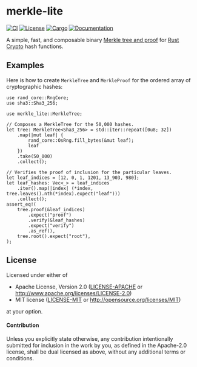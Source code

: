 # merkle-lite

[![CI](https://github.com/keithnoguchi/merkle-lite/actions/workflows/ci.yml/badge.svg)](
https://github.com/keithnoguchi/merkle-lite/actions)
[![License](https://img.shields.io/badge/license-Apache--2.0_OR_MIT-blue.svg)](
https://github.com/keithnoguchi/merkle-lite)
[![Cargo](https://img.shields.io/crates/v/merkle-lite.svg)](
https://crates.io/crates/merkle-lite)
[![Documentation](https://docs.rs/merkle-lite/badge.svg)](
https://docs.rs/merkle-lite)

A simple, fast, and composable binary [Merkle tree and proof]
for [Rust Crypto] hash functions.

## Examples

Here is how to create `MerkleTree` and `MerkleProof`
for the ordered array of cryptographic hashes:
```
use rand_core::RngCore;
use sha3::Sha3_256;

use merkle_lite::MerkleTree;

// Composes a MerkleTree for the 50,000 hashes.
let tree: MerkleTree<Sha3_256> = std::iter::repeat([0u8; 32])
    .map(|mut leaf| {
        rand_core::OsRng.fill_bytes(&mut leaf);
        leaf
    })
    .take(50_000)
    .collect();

// Verifies the proof of inclusion for the particular leaves.
let leaf_indices = [12, 0, 1, 1201, 13_903, 980];
let leaf_hashes: Vec<_> = leaf_indices
    .iter().map(|index| (*index, tree.leaves().nth(*index).expect("leaf")))
    .collect();
assert_eq!(
    tree.proof(&leaf_indices)
        .expect("proof")
        .verify(&leaf_hashes)
        .expect("verify")
        .as_ref(),
    tree.root().expect("root"),
);
```

## License

Licensed under either of

 * Apache License, Version 2.0 ([LICENSE-APACHE](LICENSE-APACHE) or http://www.apache.org/licenses/LICENSE-2.0)
 * MIT license ([LICENSE-MIT](LICENSE-MIT) or http://opensource.org/licenses/MIT)

at your option.

#### Contribution

Unless you explicitly state otherwise, any contribution intentionally submitted
for inclusion in the work by you, as defined in the Apache-2.0 license, shall be
dual licensed as above, without any additional terms or conditions.

[merkle tree and proof]: https://en.wikipedia.org/wiki/Merkle_tree
[rust crypto]: https://github.com/RustCrypto

